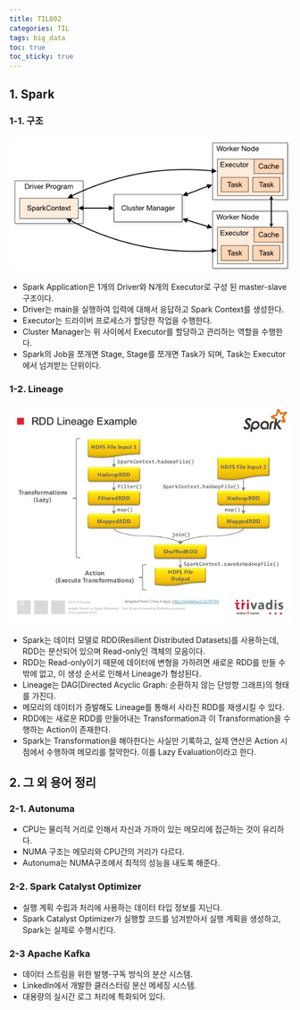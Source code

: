 ```yaml
---
title: TIL002
categories: TIL
tags: big_data
toc: true
toc_sticky: true
---
```


## 1. Spark

### 1-1. 구조

![image-20220201192325697](https://raw.githubusercontent.com/chun1000/2022-image-repo/image/image-20220201192325697.png)

- Spark Application은 1개의 Driver와 N개의 Executor로 구성 된 master-slave구조이다.
- Driver는 main을 실행하여 입력에 대해서 응답하고 Spark Context를 생성한다.
- Executor는 드라이버 프로세스가 할당한 작업을 수행한다.
- Cluster Manager는 위 사이에서 Executor를 할당하고 관리하는 역할을 수행한다.
- Spark의 Job을 쪼개면 Stage, Stage를 쪼개면 Task가 되며, Task는 Executor에서 넘겨받는 단위이다.

### 1-2. Lineage

![image-20220201223222906](https://raw.githubusercontent.com/chun1000/2022-image-repo/image/image-20220201223222906.png)

- Spark는 데이터 모델로 RDD(Resilient Distributed Datasets)를 사용하는데, RDD는 분산되어 있으며 Read-only인 객체의 모음이다.
- RDD는 Read-only이기 때문에 데이터에 변형을 가하려면 새로운 RDD를 만들 수 밖에 없고, 이 생성 순서로 인해서 Lineage가 형성된다.
- Lineage는 DAG(Directed Acyclic Graph: 순환하지 않는 단방향 그래프)의 형태를 가진다.
- 메모리의 데이터가 증발해도 Lineage를 통해서 사라진 RDD를 재생시킬 수 있다.
- RDD에는 새로운 RDD를 만들어내는 Transformation과 이 Transformation을 수행하는 Action이 존재한다.
- Spark는 Transformation을 해아한다는 사실만 기록하고, 실제 연산은 Action 시점에서 수행하여 메모리를 절약한다. 이를 Lazy Evaluation이라고 한다.

##  2. 그 외 용어 정리

### 2-1. Autonuma

- CPU는 물리적 거리로 인해서 자신과 가까이 있는 메모리에 접근하는 것이 유리하다.
- NUMA 구조는 메모리와 CPU간의 거리가 다르다.
- Autonuma는 NUMA구조에서 최적의 성능을 내도록 해준다.

### 2-2. Spark Catalyst Optimizer

- 실행 계획 수립과 처리에 사용하는 데이터 타입 정보를 지닌다.
- Spark Catalyst Optimizer가 실행할 코드를 넘겨받아서 실행 계획을 생성하고, Spark는 실제로 수행시킨다.

### 2-3 Apache Kafka

- 데이터 스트림을 위한 발행-구독 방식의 분산 시스템.
- LinkedIn에서 개발한 클러스터링 분산 메세징 시스템.
- 대용량의 실시간 로그 처리에 특화되어 있다.